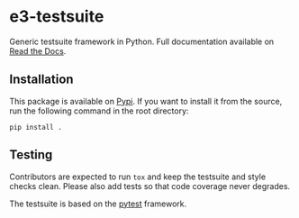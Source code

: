 e3-testsuite
============

Generic testsuite framework in Python. Full documentation available on
[Read the Docs](https://e3-testsuite.readthedocs.io/en/latest/).


Installation
------------

This package is available on [Pypi](https://pypi.org/project/e3-testsuite/). If
you want to install it from the source, run the following command in the root
directory:

```shell
pip install .
```


Testing
-------

Contributors are expected to run `tox` and keep the testsuite and style
checks clean. Please also add tests so that code coverage never degrades.

The testsuite is based on the [pytest](https://docs.pytest.org/en/latest/)
framework.
